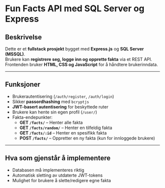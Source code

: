 #  Fun Facts API med SQL Server og Express

##  Beskrivelse
Dette er et **fullstack prosjekt** bygget med **Express.js** og **SQL Server (MSSQL)**.  
Brukere kan **registrere seg, logge inn og opprette fakta** via et REST API.  
Frontenden bruker **HTML, CSS og JavaScript** for å håndtere brukerinndata.

---

##  **Funksjoner**
- Brukerautentisering (`/auth/register`, `/auth/login`)  
- Sikker **passordhashing** med `bcryptjs`  
- **JWT-basert autentisering** for beskyttede ruter  
- Brukere kan hente sin egen profil (`/user/`)  
- Fakta-endepunkter:
  - **GET `/facts/`** – Henter alle fakta  
  - **GET `/facts/random/`** – Henter en tilfeldig fakta  
  - **GET `/facts/:id`** – Henter en spesifikk fakta  
  - **POST `/facts/`** – Oppretter en ny fakta (kun for innloggede brukere)  

---

##  **Hva som gjenstår å implementere**
- Databasen må implementeres riktig
- Automatisk sletting av utdaterte JWT-tokens 
- Mulighet for brukere å slette/redigere egne fakta  

